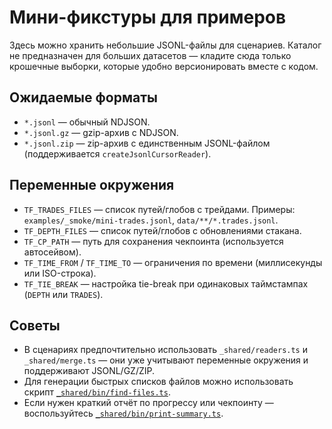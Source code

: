 # Мини-фикстуры для примеров

Здесь можно хранить небольшие JSONL-файлы для сценариев. Каталог не предназначен для больших датасетов — кладите сюда только крошечные выборки, которые удобно версионировать вместе с кодом.

## Ожидаемые форматы

- `*.jsonl` — обычный NDJSON.
- `*.jsonl.gz` — gzip-архив с NDJSON.
- `*.jsonl.zip` — zip-архив с единственным JSONL-файлом (поддерживается `createJsonlCursorReader`).

## Переменные окружения

- `TF_TRADES_FILES` — список путей/глобов с трейдами. Примеры: `examples/_smoke/mini-trades.jsonl`, `data/**/*.trades.jsonl`.
- `TF_DEPTH_FILES` — список путей/глобов с обновлениями стакана.
- `TF_CP_PATH` — путь для сохранения чекпоинта (используется автосейвом).
- `TF_TIME_FROM` / `TF_TIME_TO` — ограничения по времени (миллисекунды или ISO-строка).
- `TF_TIE_BREAK` — настройка tie-break при одинаковых таймстампах (`DEPTH` или `TRADES`).

## Советы

- В сценариях предпочтительно использовать `_shared/readers.ts` и `_shared/merge.ts` — они уже учитывают переменные окружения и поддерживают JSONL/GZ/ZIP.
- Для генерации быстрых списков файлов можно использовать скрипт [`_shared/bin/find-files.ts`](../bin/find-files.ts).
- Если нужен краткий отчёт по прогрессу или чекпоинту — воспользуйтесь [`_shared/bin/print-summary.ts`](../bin/print-summary.ts).
